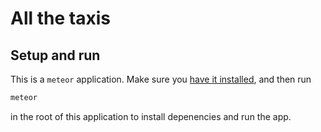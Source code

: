 # All the taxis

## Setup and run

This is a `meteor` application. Make sure you [have it installed](https://www.meteor.com/install), and then run

```bash
meteor
```

in the root of this application to install depenencies and run the app.
